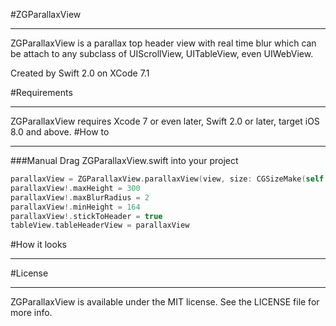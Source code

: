 #ZGParallaxView
******

ZGParallaxView is a parallax top header view with real time blur which can be attach to any subclass of UIScrollView, UITableView, even UIWebView.

Created by Swift 2.0 on XCode 7.1

#Requirements
******
ZGParallaxView requires Xcode 7 or even later, Swift 2.0 or later, target iOS 8.0 and above.
#How to
******
###Manual
Drag ZGParallaxView.swift into your project

```swift
parallaxView = ZGParallaxView.parallaxView(view, size: CGSizeMake(self.tableView.frame.size.width, 164))
parallaxView!.maxHeight = 300
parallaxView!.maxBlurRadius = 2
parallaxView!.minHeight = 164
parallaxView!.stickToHeader = true
tableView.tableHeaderView = parallaxView
```
#How it looks
******

#License
******
ZGParallaxView is available under the MIT license. See the LICENSE file for more info.


